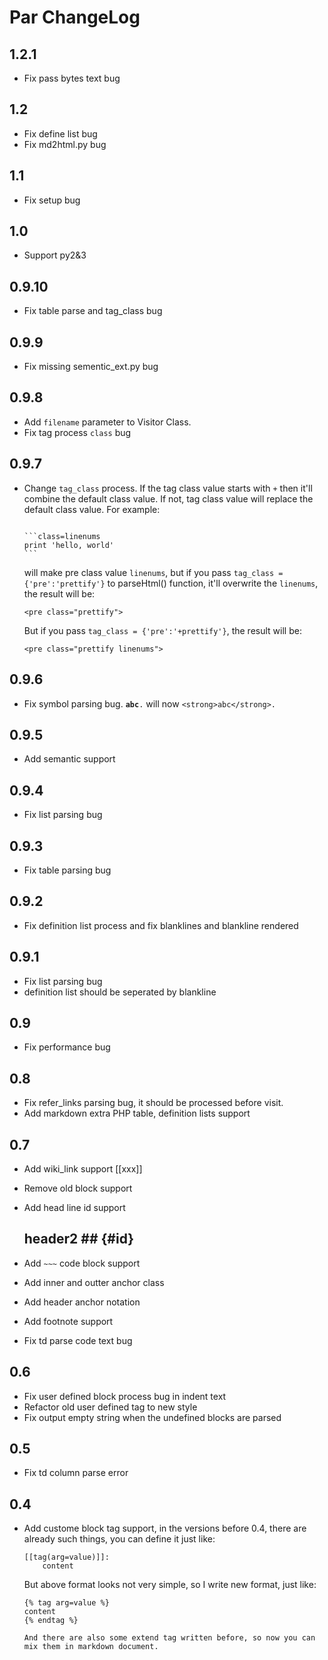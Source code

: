Par ChangeLog
===============

1.2.1
---------

* Fix pass bytes text bug

1.2
---------

* Fix define list bug
* Fix md2html.py bug

1.1
---------

* Fix setup bug

1.0
---------

* Support py2&3

0.9.10
---------

* Fix table parse and tag_class bug

0.9.9
---------

* Fix missing sementic_ext.py bug

0.9.8
---------

* Add `filename` parameter to Visitor Class.
* Fix tag process `class` bug

0.9.7
---------

* Change `tag_class` process. If the tag class value starts with `+` then
  it'll combine the default class value. If not, tag class value will replace
  the default class value. For example:

  <code>
  ```class=linenums
  print 'hello, world'
  ```
  </code>

  will make pre class value `linenums`, but if you pass `tag_class = {'pre':'prettify'}`
  to parseHtml() function, it'll overwrite the `linenums`, the result will be:

  ```
  <pre class="prettify">
  ```

  But if you pass `tag_class = {'pre':'+prettify'}`, the result will be:

  ```
  <pre class="prettify linenums">
  ```

0.9.6
---------

* Fix symbol parsing bug. <code>**abc**.</code> will now `<strong>abc</strong>.`

0.9.5
---------

* Add semantic support

0.9.4
---------

* Fix list parsing bug

0.9.3
---------

* Fix table parsing bug

0.9.2
---------

* Fix definition list process and fix blanklines and blankline rendered

0.9.1
---------

* Fix list parsing bug
* definition list should be seperated by blankline

0.9
---------

* Fix performance bug

0.8
---------

* Fix refer_links parsing bug, it should be processed before visit.
* Add markdown extra PHP table, definition lists support

0.7
---------

* Add wiki_link support [[xxx]]
* Remove old block support
* Add head line id support

    ## header2 ## {#id}

* Add `~~~` code block support
* Add inner and outter anchor class
* Add header anchor notation
* Add footnote support
* Fix td parse code text bug

0.6
---------

* Fix user defined block process bug in indent text
* Refactor old user defined tag to new style
* Fix output empty string when the undefined blocks are parsed

0.5
---------

* Fix td column parse error

0.4
---------

* Add custome block tag support, in the versions before 0.4, there are already such things, you
  can define it just like:

    ```
    [[tag(arg=value)]]:
        content
    ```

  But above format looks not very simple, so I write new format, just like:

    ```
    {% tag arg=value %}
    content
    {% endtag %}

  And there are also some extend tag written before, so now you can mix them in markdown document.